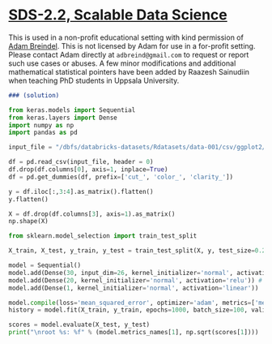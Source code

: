 [SDS-2.2, Scalable Data Science](https://lamastex.github.io/scalable-data-science/sds/2/2/)
===========================================================================================

This is used in a non-profit educational setting with kind permission of [Adam Breindel](https://www.linkedin.com/in/adbreind). This is not licensed by Adam for use in a for-profit setting. Please contact Adam directly at `adbreind@gmail.com` to request or report such use cases or abuses. A few minor modifications and additional mathematical statistical pointers have been added by Raazesh Sainudiin when teaching PhD students in Uppsala University.

``` md ##Keras Deep Feed-Forward Network
### (solution)
```

``` python
from keras.models import Sequential
from keras.layers import Dense
import numpy as np
import pandas as pd

input_file = "/dbfs/databricks-datasets/Rdatasets/data-001/csv/ggplot2/diamonds.csv"

df = pd.read_csv(input_file, header = 0)
df.drop(df.columns[0], axis=1, inplace=True)
df = pd.get_dummies(df, prefix=['cut_', 'color_', 'clarity_'])

y = df.iloc[:,3:4].as_matrix().flatten()
y.flatten()

X = df.drop(df.columns[3], axis=1).as_matrix()
np.shape(X)

from sklearn.model_selection import train_test_split

X_train, X_test, y_train, y_test = train_test_split(X, y, test_size=0.25, random_state=42)

model = Sequential()
model.add(Dense(30, input_dim=26, kernel_initializer='normal', activation='relu')) 
model.add(Dense(20, kernel_initializer='normal', activation='relu')) # <--- CHANGE IS HERE
model.add(Dense(1, kernel_initializer='normal', activation='linear'))

model.compile(loss='mean_squared_error', optimizer='adam', metrics=['mean_squared_error'])
history = model.fit(X_train, y_train, epochs=1000, batch_size=100, validation_split=0.1, verbose=2)

scores = model.evaluate(X_test, y_test)
print("\nroot %s: %f" % (model.metrics_names[1], np.sqrt(scores[1])))
```

